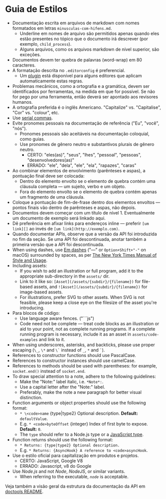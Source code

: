 # Guia de Estilos

* Documentação escrita em arquivos de markdown com nomes formatados em letras `minusculas-com-hifens.md`. 
  * Underline em nomes de arquivo são permitidos apenas quando eles estão presentes no tópico que o documento irá descrever (por exemplo, `child_process`).
  * Alguns arquivos, como os arquivos markdown de nível superior, são exceções.
* Documentos devem ter quebra de palavras (word-wrap) em 80 caracteres.
* A formatação descrita no `.editorconfig` é preferencial. 
  * Um [plugin](http://editorconfig.org/#download) está disponível para alguns editores que aplicam automaticamente estas regras.
* Problemas mecânicos, como a ortografia e a gramática, devem ser identificados por ferramentas, na medida em que for possível. Se não for pego por uma ferramenta, então deverá ser apontado aos revisores humanos.
* A ortografia preferida é o inglês Americano. "Capitalize" vs. "Capitalise", "Cor" vs. "colour", etc.
* Use [serial commas](https://en.wikipedia.org/wiki/Serial_comma).
* Evite pronomes pessoais na documentação de referência ("Eu", "você", "nós"). 
  * Pronomes pessoais são aceitáveis na documentação coloquial, como guias.
  * Use pronomes de gênero neutro e substantivos plurais de gênero neutro. 
    * CERTO: "eles(as)", "seus", "lhes", "pessoal", "pessoas", "desenvolvedores(as)"
    * ERRADO: "ele", "dela", "ele", "ela", "rapazes", "caras"
* Ao combinar elementos de envolvimento (parênteses e aspas), a pontuação final deve ser colocada: 
  * Dentro do elemento envolto se o elemento de quebra contém uma cláusula completa — um sujeito, verbo e um objeto.
  * Fora do elemento envolto se o elemento de quebra contém apenas um fragmento de uma cláusula.
* Coloque a pontuação de fim-de-frase dentro dos elementos envoltos — pontos finais vão dentro de parênteses e aspas, não depois.
* Documentos devem começar com um título de nível 1. Eventualmente um documento de exemplo será linkado aqui.
* Dê preferência em afixar links para endereços inline — preferir `[um link][]` ao invés de `[um link](http://exemplo.com)`.
* Quando documentar APIs, observe que a versão da API foi introduzida no fim da seção. Se uma API foi descontinuada, anotar também a primeira versão que a API foi descontinuada.
* When using dashes, use [Em dashes](https://en.wikipedia.org/wiki/Dash#Em_dash) ("—" or `Option+Shift+"-"` on macOS) surrounded by spaces, as per [The New York Times Manual of Style and Usage](https://en.wikipedia.org/wiki/The_New_York_Times_Manual_of_Style_and_Usage).
* Including assets: 
  * If you wish to add an illustration or full program, add it to the appropriate sub-directory in the `assets/` dir.
  * Link to it like so: `[Asset](/assets/{subdir}/{filename})` for file-based assets, and `![Asset](/assets/{subdir}/{filename})` for image-based assets.
  * For illustrations, prefer SVG to other assets. When SVG is not feasible, please keep a close eye on the filesize of the asset you're introducing.
* Para blocos de código: 
  * Use language aware fences. ("```js")
  * Code need not be complete — treat code blocks as an illustration or aid to your point, not as complete running programs. If a complete running program is necessary, include it as an asset in `assets/code-examples` and link to it.
* When using underscores, asterisks, and backticks, please use proper escaping (`\_`, `\*` and `` \` `` instead of `_`, `*` and `` ` ``).
* References to constructor functions should use PascalCase.
* References to constructor instances should use camelCase.
* References to methods should be used with parentheses: for example, `socket.end()` instead of `socket.end`.
* To draw special attention to a note, adhere to the following guidelines: 
  * Make the "Note:" label italic, i.e. `*Note*:`.
  * Use a capital letter after the "Note:" label.
  * Preferably, make the note a new paragraph for better visual distinction.
* Function arguments or object properties should use the following format: 
  * `* \<code>name` {type|type2} Optional description. **Default:** `defaultValue`.</code>
  * E.g. `* <code>byteOffset` {integer} Index of first byte to expose. **Default:** `0`.</code>
  * The `type` should refer to a Node.js type or a [JavaScript type](https://developer.mozilla.org/en-US/docs/Web/JavaScript/Guide/Grammar_and_types#Data_structures_and_types).
* Function returns should use the following format: 
  * `* Returns: {type|type2} Optional description.`
  * E.g. `* Returns: {AsyncHook} A reference to <code>asyncHook`.</code>
* Use o estilo oficial para capitalização em produtos e projetos. 
  * CERTO: JavaScript, Google V8
  * ERRADO: Javascript, v8 do Google
* Use *Node.js* and not *Node*, *NodeJS*, or similar variants. 
  * When referring to the executable, *`node`* is acceptable.

Veja também a visão geral da estrutura da documentação da API em [doctools README](../tools/doc/README.md).